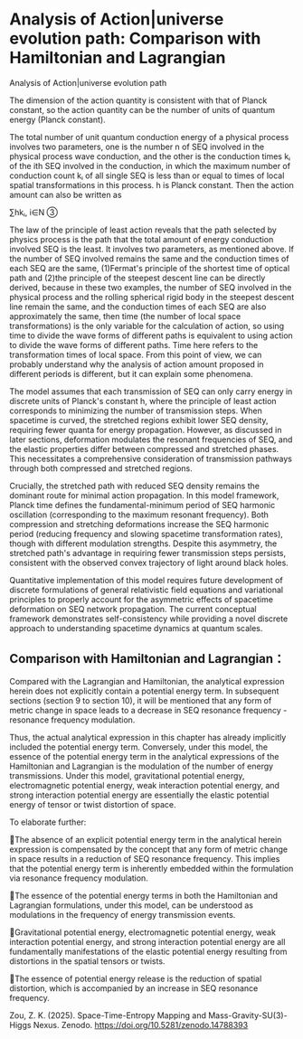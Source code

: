 # Analysis of Action|universe evolution path: Comparison with Hamiltonian and Lagrangian

 Analysis of Action|universe evolution path 
 
The dimension of the action quantity is consistent with that of Planck constant, so the action quantity can be the number of units of quantum energy (Planck constant).

The total number of unit quantum conduction energy of a physical process involves two parameters, one is the number n of SEQ involved in the physical process wave conduction, and the other is the conduction times kᵢ of the ith SEQ involved in the conduction, in which the maximum number of conduction count kᵢ of all single SEQ is less than or equal to times of local spatial transformations in this process. h is Planck constant. Then the action amount can also be written as

 ∑hkᵢ, i∈N                 ③
 
The law of the principle of least action reveals that the path selected by physics process is the path that the total amount of energy conduction involved SEQ is the least. It involves two parameters, as mentioned above. If the number of SEQ involved remains the same and the conduction times of each SEQ are the same, (1)Fermat's principle of the shortest time of optical path and (2)the principle of the steepest descent line can be directly derived, because in these two examples, the number of SEQ involved in the physical process and the rolling spherical rigid body in the steepest descent line remain the same, and the conduction times of each SEQ are also approximately the same, then time (the number of local space transformations) is the only variable for the calculation of action, so using time to divide the wave forms of different paths is equivalent to using action to divide the wave forms of different paths. Time here refers to the transformation times of local space. From this point of view, we can probably understand why the analysis of action amount proposed in different periods is different, but it can explain some phenomena.

The model assumes that each transmission of SEQ can only carry energy in discrete units of Planck's constant h, where the principle of least action corresponds to minimizing the number of transmission steps. When spacetime is curved, the stretched regions exhibit lower SEQ density, requiring fewer quanta for energy propagation. However, as discussed in later sections, deformation modulates the resonant frequencies of SEQ, and the elastic properties differ between compressed and stretched phases. This necessitates a comprehensive consideration of transmission pathways through both compressed and stretched regions.

Crucially, the stretched path with reduced SEQ density remains the dominant route for minimal action propagation. In this model framework, Planck time defines the fundamental-minimum period of SEQ harmonic oscillation (corresponding to the maximum resonant frequency). Both compression and stretching deformations increase the SEQ harmonic period (reducing frequency and slowing spacetime transformation rates), though with different modulation strengths. Despite this asymmetry, the stretched path's advantage in requiring fewer transmission steps persists, consistent with the observed convex trajectory of light around black holes.

Quantitative implementation of this model requires future development of discrete formulations of general relativistic field equations and variational principles to properly account for the asymmetric effects of spacetime deformation on SEQ network propagation. The current conceptual framework demonstrates self-consistency while providing a novel discrete approach to understanding spacetime dynamics at quantum scales.

## Comparison with Hamiltonian and Lagrangian：

Compared with the Lagrangian and Hamiltonian, the analytical expression herein does not explicitly contain a potential energy term. In subsequent sections (section 9 to section 10), it will be mentioned that any form of metric change in space leads to a decrease in SEQ resonance frequency - resonance frequency modulation.

Thus, the actual analytical expression in this chapter has already implicitly included the potential energy term. Conversely, under this model, the essence of the potential energy term in the analytical expressions of the Hamiltonian and Lagrangian is the modulation of the number of energy transmissions. Under this model, gravitational potential energy, electromagnetic potential energy, weak interaction potential energy, and strong interaction potential energy are essentially the elastic potential energy of tensor or twist distortion of space.

 To elaborate further:
 
The absence of an explicit potential energy term in the analytical herein expression is compensated by the concept that any form of metric change in space results in a reduction of SEQ resonance frequency. This implies that the potential energy term is inherently embedded within the formulation via resonance frequency modulation.

The essence of the potential energy terms in both the Hamiltonian and Lagrangian formulations, under this model, can be understood as modulations in the frequency of energy transmission events.

Gravitational potential energy, electromagnetic potential energy, weak interaction potential energy, and strong interaction potential energy are all fundamentally manifestations of the elastic potential energy resulting from distortions in the spatial tensors or twists.

The essence of potential energy release is the reduction of spatial distortion, which is accompanied by an increase in SEQ resonance frequency.

Zou, Z. K. (2025). Space-Time-Entropy Mapping and Mass-Gravity-SU(3)-Higgs Nexus. Zenodo. https://doi.org/10.5281/zenodo.14788393

